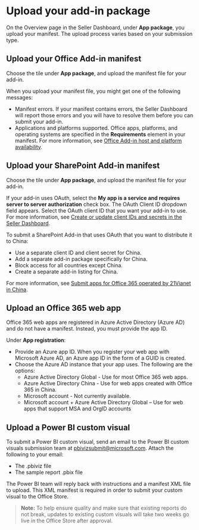 # Upload your add-in package

On the Overview page in the Seller Dashboard, under **App package**, you upload your manifest. The upload process varies based on your submission type.

## Upload your Office Add-in manifest

Choose the tile under **App package**, and upload the manifest file for your add-in.

When you upload your manifest file, you might get one of the following messages:

- Manifest errors. If your manifest contains errors, the Seller Dashboard will report those errors and you will have to resolve them before you can submit your add-in.
- Applications and platforms supported. Office apps, platforms, and operating systems are specified in the **Requirements** element in your manifest. For more information, see [Office Add-in host and platform availability](https://dev.office.com/add-in-availability).

## Upload your SharePoint Add-in manifest

Choose the tile under **App package**, and upload the manifest file for your add-in.

If your add-in uses OAuth, select the **My app is a service and requires server to server authorization** check box. The OAuth Client ID dropdown field appears. Select the OAuth client ID that you want your add-in to use. For more information, see [Create or update client IDs and secrets in the Seller Dashboard](create-or-update-client-ids-and-secrets.md).

To submit a SharePoint Add-in that uses OAuth that you want to distribute it to China:

- Use a separate client ID and client secret for China.
- Add a separate add-in package specifically for China.
- Block access for all countries except China.
- Create a separate add-in listing for China.

For more information, see [Submit apps for Office 365 operated by 21Vianet in China](submit-apps-for-office-365-operated-by-21vianet-in-china.md).

## Upload an Office 365 web app

Office 365 web apps are registered in Azure Active Directory (Azure AD) and do not have a manifest. Instead, you must provide the app ID.

Under **App registration**:

- Provide an Azure app ID. When you register your web app with Microsoft Azure AD, an Azure app ID in the form of a GUID is created.
- Choose the Azure AD instance that your app uses. The following are the options: 
    - Azure Active Directory Global - Use for most Office 365 web apps.
    - Azure Active Directory China - Use for web apps created with Office 365 in China.
    - Microsoft account - Not currently available.
    - Microsoft account + Azure Active Directory Global – Use for web apps that support MSA and OrgID accounts 

## Upload a Power BI custom visual    

To submit a Power BI custom visual, send an email to the Power BI custom visuals submission team at [pbivizsubmit@microsoft.com](mailto:pbivizsubmit@microsoft.com). Attach the following to your email:

- The .pbiviz file 
- The sample report .pbix file

The Power BI team will reply back with instructions and a manifest XML file to upload. This XML manifest is required in order to submit your custom visual to the Office Store.

>**Note:** To help ensure quality and make sure that existing reports do not break, updates to existing custom visuals will take two weeks go live in the Office Store after approval. 
